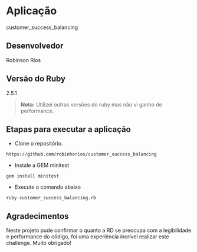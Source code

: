 # Aplicação

customer_success_balancing

## Desenvolvedor

Robinson Rios

## Versão do Ruby

2.5.1

> **Nota:** Utilizei outras versões do ruby mas não vi ganho de performance.

## Etapas para executar a aplicação 

- Clone o repositório.
```
https://github.com/robinhorios/customer_success_balancing
```
- Instale a GEM minitest
```
gem install minitest
```
- Execute o comando abaixo
```
ruby customer_success_balancing.rb
```
## Agradecimentos

Neste projeto pude confirmar o quanto a RD se preocupa com a legibilidade e performance do código, foi uma experiência incrível realizar este challenge. Muito obrigado!